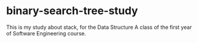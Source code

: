 # binary-search-tree-study
This is my study about stack, for the Data Structure A class of the first year of Software Engineering course.
